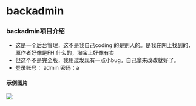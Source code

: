 # backadmin
### backadmin项目介绍
- 这是一个后台管理，这不是我自己coding 的是别人的。是我在网上找到的，原作者好像是FH 什么的，淘宝上好像有卖
- 但这个不是完全版，我用过发现有一点小bug。自己拿来改改就好了。
- 登录账号： admin  密码：a

#### 示例图片
![](http://lrshuai.top/upload/image/20170727/1501142269058087263.png)

